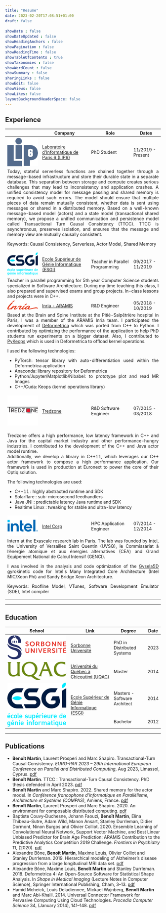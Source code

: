 ```yaml
---
title: "Resume"
date: 2023-02-20T17:08:51+01:00
draft: false

showDate : false
showDateUpdated : false
showHeadingAnchors : false
showPagination : false
showReadingTime : false
showTableOfContents : true
showTaxonomies : false 
showWordCount : false
showSummary : false
sharingLinks : false
showEdit: false
showViews: false
showLikes: false
layoutBackgroundHeaderSpace: false
---
```


## Experience


<table>
    <thead>
        <tr>
            <th></th>
            <th>Company</th>
            <th>Role</th>
            <th>Dates</th>
        </tr>
    </thead>
    <tbody>
        <tr>
            <td><img class="customEntitityLogo" src="lip6.png"/></td>
            <td><a href="https://lip6.fr" target="_blank">Laboratoire d'Informatique de Paris 6 (LIP6)</a></td>
            <td>PhD Student</td>
            <td>11/2019 - Present</td>
        </tr>
        <tr>
	        <td colspan=4 align="justify">
Today, stateful serverless functions are chained together through a message-based  infrastructure and store their durable state in a separate database. This separation  between storage and compute creates serious challenges that may lead to inconsistency and application crashes. 
A unified consistency model for message passing  and shared memory is required to avoid such errors. The model should ensure  that multiple pieces of data remain mutually consistent, whether data is sent using  messages or shared in a distributed memory. 
Based on a well-known message-based  model (actors) and a state model (transactional shared memory), we propose a  unified communication and persistence model called Transactional Turn Causal  Consistency (TTCC). TTCC is asynchronous, preserves isolation, and ensures that  the message and memory view are mutually causally consistent.

Keywords: Causal Consistency, Serverless, Actor Model, Shared Memory
			</td>
	    </tr>
		<tr>
            <td><img class="customEntitityLogo" src="esgi.png"/></td>
            <td><a href="https://www.esgi.fr" target="_blank">Ecole Supérieur de Génie Informatique (ESGI)</a></td>
            <td>Teacher in Parallel Programming</td>
            <td>09/2017 - 11/2019</td>
        </tr>
        <tr>
	        <td colspan=4 align="justify">
Teacher in parallel programming for 5th year Computer Science students specialized in Software Architecture. 
During my time teaching this class, I also prepared and supervised exams and group projects.
In-class lessons and projects were in C++.
			</td>
		</tr>
        <tr>
            <td><img class="customEntitityLogo" src="inria.svg"/></td>
            <td><a href="https://www.aramislab.fr" target="_blank">Inria - ARAMIS</a></td>
            <td>R&D Engineer</td>
            <td>05/2018 - 10/2019</td>
        </tr>
    <tr>
	    <td colspan=4 align="justify">
Based at the Brain and Spine Institute at the Pitié-Salpêtrière hospital in Paris, I was a member of the ARAMIS Inria team.
I participated the development of <a href="https://gitlab.com/icm-institute/aramislab/deformetrica" target="_blank">Deformetrica</a> which was ported from C++ to Python.
I contributed by optimizing the performance of the application to help PhD students run experiments on a bigger dataset.
Also, I contributed to <a href="https://github.com/getkeops/keops" target="_blank">PyKeops</a> which is used in Deformetrica to offload kernel operations.

I used the following technologies:  
- PyTorch: tensor library with auto-differentiation used within the Deformetrica application  
- Anaconda: library repository for Deformetrica  
- Python/Jupyter/Matplotlib/Nibabel: to prototype plot and read MR Images  
- C++/Cuda: Keops (kernel operations library)  
		</td>
    </tr>
		<tr>
            <td><img class="customEntitityLogo" src="tredzone.jpg"/></td>
            <td><a href="https://www.tredzone.fr" target="_blank">Tredzone</a></td>
            <td>R&D Software Engineer</td>
            <td>07/2015 - 03/2018</td>
        </tr>
        <tr>
		    <td colspan=4 align="justify">
Tredzone offers a high performance, low latency framework in C++ and Java for the capital market industry and other performance-hungry industries.  I contributed to the development of the C++ and Java actor model runtime.  
Additionally, we develop a library in C++11, which leverages our C++ actor framework to compose a high performance application.
Our framework is used in production at Euronext to power the core of their Optiq solution.

The following technologies are used:  
- C++11 : highly abstracted runtime and SDK  
- Solarflare : sub-microsecond feedhandlers  
- Java JNI : predictable latency Java runtime and SDK  
- Realtime Linux : tweaking for stable and ultra-low latency  
		    </td>
		</tr>
        <tr>
            <td><img class="customEntitityLogo" src="intel.png"/></td>
            <td><a href="https://www.intel.com" target="_blank">Intel Corp</a></td>
            <td>HPC Application Engineer</td>
            <td>07/2014 - 12/2014</td>
        </tr>
        <tr>
		    <td colspan=4 align="justify">
Intern at the Exascale research lab in Paris. The lab was founded by Intel, the University of Versailles Saint Quentin (UVSQ), le Commissariat à l’énergie atomique et aux énergies alternatives (CEA) and Grand Equipement National de Calcul Intensif (GENCI).  

I was involved in the analysis and code optimization of the <a href="https://gyseladoc.gforge.inria.fr" target="_blank">Gysela5D</a> gyrokinetic code for Intel's Many Integrated Core Architecture (Intel MIC/Xeon Phi) and Sandy Bridge Xeon Architecture.  
  
Keywords: Roofline Model, VTunes, Software Development Emulator (SDE), Intel compiler
		    </td>
	    </tr>
    </tbody>
</table>

---

## Education

<table>
    <thead>
        <tr>
            <th>School</th>
            <th>Link</th>
            <th>Degree</th>
            <th>Date</th>
        </tr>
    </thead>
    <tbody>
        <tr>
            <td><img class="customEntitityLogo" src="su.svg"/></td>
            <td><a href="https://online.hbs.edu/" target="_blank">Sorbonne Université</a></td>
            <td>PhD in Distributed Systems</td>
            <td>2023</td>
        </tr>
        <tr>
            <td><img class="customEntitityLogo" src="uqac.png"/></td>
            <td><a href="https://uqac.ca" target="_blank">Université du Québec à Chicoutimi (UQAC)</a></td>
            <td>Master</td>
            <td>2014</td>
        </tr>
        <tr>
            <td rowspan=2><img class="customEntitityLogo" src="esgi.png"/></td>
            <td rowspan=2><a href="https://esgi.fr" target="_blank">Ecole Supérieur de Génie Informatique (ESGI)</a></td>
            <td>Masters - Software Architect</td>
            <td>2014</td>
        </tr>
        <tr>
            <td>Bachelor</td>
            <td>2012</td>
        </tr>
    </tbody>
</table>


---

## Publications

- **Benoît Martin**, Laurent Prosperi and Marc Shapiro. Transactional-Turn Causal Consistency. _EURO-PAR 2023 – 29th International European Conference on Parallel and Distributed Computing_, Aug 2023, Limassol, Cyprus. [pdf](https://hal.science/hal-04117344)
- **Benoît Martin**. TTCC : Transactional-Turn Causal Consistency. PhD thesis defended in April 2023. [pdf](https://theses.hal.science/tel-04137260)
- **Benoît Martin** and Marc Shapiro. 2022. Shared memory for the actor model. In _Conférence francophone d’informatique en Parallélisme, Architecture et Système (COMPAS)_, Amiens, France. [pdf](https://hal.inria.fr/hal-04004775v1)
- **Benoît Martin**, Laurent Prosperi and Marc Shapiro. 2020. An environment for composable distributed computing. [pdf](https://hal.inria.fr/hal-03146124)
- Baptiste Couvy-Duchesne, Johann Faouzi, **Benoît Martin**, Elina Thibeau–Sutre, Adam Wild, Manon Ansart, Stanley Durrleman, Didier Dormont, Ninon Burgos and Olivier Colliot. 2020. Ensemble Learning of Convolutional Neural Network, Support Vector Machine, and Best Linear Unbiased Predictor for Brain Age Prediction: ARAMIS Contribution to the Predictive Analytics Competition 2019 Challenge. _Frontiers in Psychiatry_ 11, (2020). [pdf](https://www.frontiersin.org/articles/10.3389/fpsyt.2020.593336)
- Alexandre Bône, **Benoît Martin**, Maxime Louis, Olivier Colliot and Stanley Durrleman. 2019. Hierarchical modeling of Alzheimer’s disease progression from a large longitudinal MRI data set.  [pdf](https://hal.inria.fr/hal-02090275)
- Alexandre Bône, Maxime Louis, **Benoît Martin** and Stanley Durrleman. 2018. Deformetrica 4: An Open-Source Software for Statistical Shape Analysis. In _Shape in Medical Imaging_ (Lecture Notes in Computer Science), Springer International Publishing, Cham, 3–13. [pdf](https://doi.org/10.1007/978-3-030-04747-4_1)
- Hamid Mcheick, Louis Deladiennee, Mickael Wajnberg, **Benoît Martin** and Marc Abi-Khalil. 2014. Universal Connector Framework for Pervasive Computing Using Cloud Technologies. _Procedia Computer Science_ 34, (January 2014), 141–148. [pdf](https://doi.org/10.1016/j.procs.2014.07.072)


